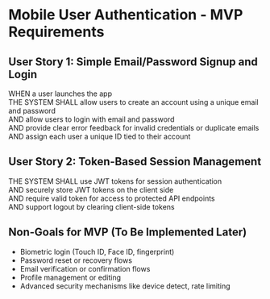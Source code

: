 # Mobile User Authentication - MVP Requirements

## User Story 1: Simple Email/Password Signup and Login

WHEN a user launches the app  
THE SYSTEM SHALL allow users to create an account using a unique email and password  
AND allow users to login with email and password  
AND provide clear error feedback for invalid credentials or duplicate emails  
AND assign each user a unique ID tied to their account

## User Story 2: Token-Based Session Management

THE SYSTEM SHALL use JWT tokens for session authentication  
AND securely store JWT tokens on the client side  
AND require valid token for access to protected API endpoints  
AND support logout by clearing client-side tokens

## Non-Goals for MVP (To Be Implemented Later)

- Biometric login (Touch ID, Face ID, fingerprint)  
- Password reset or recovery flows  
- Email verification or confirmation flows  
- Profile management or editing  
- Advanced security mechanisms like device detect, rate limiting
